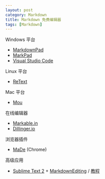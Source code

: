 ```yaml
---
layout: post
category: Markdown
title: Markdown 免费编辑器
tags: [Markdown]
---
```

Windows 平台

* [MarkdownPad](http://markdownpad.com/)
* [MarkPad](http://code52.org/DownmarkerWPF/)
* [Visual Studio Code](https://www.visualstudio.com/products/code-vs)

Linux 平台

* [ReText](http://sourceforge.net/p/retext/home/ReText/)

Mac 平台

* [Mou](http://mouapp.com/)

在线编辑器

* [Markable.in](http://markable.in/)
* [Dillinger.io](http://dillinger.io/)

浏览器插件

* [MaDe](https://chrome.google.com/webstore/detail/oknndfeeopgpibecfjljjfanledpbkog) (Chrome)

高级应用

* [Sublime Text 2](http://www.sublimetext.com/2) + [MarkdownEditing](http://ttscoff.github.com/MarkdownEditing/) / [教程](http://lucifr.com/2012/07/12/markdownediting-for-sublime-text-2/)